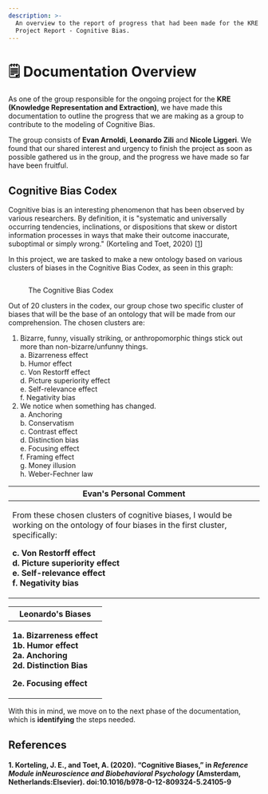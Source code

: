 ```yaml
---
description: >-
  An overview to the report of progress that had been made for the KRE Final
  Project Report - Cognitive Bias.
---
```


# 🗒 Documentation Overview

As one of the group responsible for the ongoing project for the **KRE (Knowledge Representation and Extraction)**, we have made this documentation to outline the progress that we are making as a group to contribute to the modeling of Cognitive Bias.

The group consists of **Evan Arnoldi**, **Leonardo Zili** and **Nicole Liggeri**. We found that our shared interest and urgency to finish the project as soon as possible gathered us in the group, and the progress we have made so far have been fruitful.&#x20;

## Cognitive Bias Codex

Cognitive bias is an interesting phenomenon that has been observed by various researchers. By definition, it is "systematic and universally occurring tendencies, inclinations, or dispositions that skew or distort information processes in ways that make their outcome inaccurate, suboptimal or simply wrong." (Korteling and Toet, 2020) \[[1](./#1.-korteling-j.-e.-and-toet-a.-2020-.-cognitive-biases-in-reference-module-inneuroscience-and-biobeh)]

In this project, we are tasked to make a new ontology based on various clusters of biases in the Cognitive Bias Codex, as seen in this graph:

<figure><img src="https://upload.wikimedia.org/wikipedia/commons/6/65/Cognitive_bias_codex_en.svg" alt=""><figcaption><p>The Cognitive Bias Codex</p></figcaption></figure>

Out of 20 clusters in the codex, our group chose two specific cluster of biases that will be the base of an ontology that will be made from our comprehension. The chosen clusters are:

1. Bizarre, funny, visually striking, or anthropomorphic things stick out more than non-bizarre/unfunny things.\
   a. Bizarreness effect \
   b. Humor effect \
   c. Von Restorff effect \
   d. Picture superiority effect \
   e. Self-relevance effect \
   f. Negativity bias
2. We notice when something has changed.\
   a. Anchoring \
   b. Conservatism \
   c. Contrast effect \
   d. Distinction bias \
   e. Focusing effect \
   f. Framing effect \
   g. Money illusion \
   h. Weber-Fechner law

| Evan's Personal Comment                                                                                                                                                                                                                                                                                                                    |
| ------------------------------------------------------------------------------------------------------------------------------------------------------------------------------------------------------------------------------------------------------------------------------------------------------------------------------------------ |
| <p>From these chosen clusters of cognitive biases, I would be working on the ontology of four biases in the first cluster, specifically:</p><p></p><p><strong>c. Von Restorff effect</strong> <br><strong>d. Picture superiority effect</strong> <br><strong>e. Self-relevance effect</strong> <br><strong>f. Negativity bias</strong></p> |

| Leonardo's Biases                                                                                                                                                                                             |
| ------------------------------------------------------------------------------------------------------------------------------------------------------------------------------------------------------------- |
| <p><strong>1a. Bizarreness effect</strong> <br><strong>1b. Humor effect</strong> <br><strong>2a. Anchoring</strong> <br><strong>2d. Distinction Bias</strong></p><p><strong>2e. Focusing effect</strong> </p> |

With this in mind, we move on to the next phase of the documentation, which is **identifying** the steps needed.

## References

#### 1. Korteling, J. E., and Toet, A. (2020). “Cognitive Biases,” in _Reference Module inNeuroscience and Biobehavioral Psychology_ (Amsterdam, Netherlands:Elsevier). doi:10.1016/b978-0-12-809324-5.24105-9
